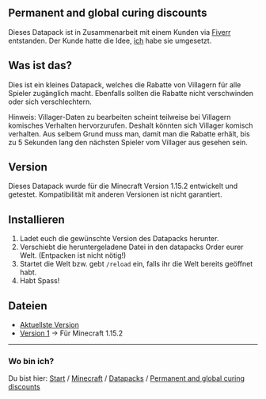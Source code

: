 ## Permanent and global curing discounts

Dieses Datapack ist in Zusammenarbeit mit einem Kunden via [Fiverr](https://www.fiverr.com/rafaelurben/make-you-a-minecraft-datapack) entstanden.
Der Kunde hatte die Idee, [ich](https://fiverr.com/rafaelurben) habe sie umgesetzt.

## Was ist das?

Dies ist ein kleines Datapack, welches die Rabatte von Villagern für alle Spieler zugänglich macht.
Ebenfalls sollten die Rabatte nicht verschwinden oder sich verschlechtern.

Hinweis: Villager-Daten zu bearbeiten scheint teilweise bei Villagern komisches Verhalten hervorzurufen. Deshalt könnten sich Villager komisch verhalten. Aus selbem Grund muss man, damit man die Rabatte erhält, bis zu 5 Sekunden lang den nächsten Spieler vom Villager aus gesehen sein.

## Version

Dieses Datapack wurde für die Minecraft Version 1.15.2 entwickelt und getestet. Kompatibilität mit anderen Versionen ist nicht garantiert.


## Installieren

1. Ladet euch die gewünschte Version des Datapacks herunter.
2. Verschiebt die heruntergeladene Datei in den datapacks Order eurer Welt. (Entpacken ist nicht nötig!)
3. Startet die Welt bzw. gebt `/reload` ein, falls ihr die Welt bereits geöffnet habt.
4. Habt Spass!


## Dateien

- [Aktuellste Version](https://github.com/rafaelurben/mc-permanentcuringdiscount/raw/master/downloads/permanentcuringdiscount-v1.zip)
- [Version 1](https://github.com/rafaelurben/mc-permanentcuringdiscount/raw/master/downloads/permanentcuringdiscount-v1.zip) -> Für Minecraft 1.15.2



* * *

### Wo bin ich?

Du bist hier: [Start](/) / [Minecraft](/minecraft) / [Datapacks](/minecraft/datapacks) / [Permanent and global curing discounts](/minecraft/datapacks/permanentcuringdiscount)
